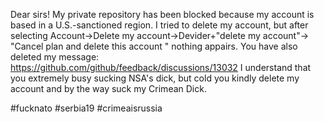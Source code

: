 Dear sirs!
My private repository has been blocked  because my account is based in a U.S.-sanctioned region. I tried to delete my account, but after selecting
Account->Delete my account->Devider+"delete my account"-> "Cancel plan and delete this account " 
nothing appairs. 
You have also deleted my message: https://github.com/github/feedback/discussions/13032
I understand that you extremely busy sucking NSA's dick, but cold you kindly delete my account and by the way suck my Crimean Dick.

#fucknato
#serbia19
#crimeaisrussia
